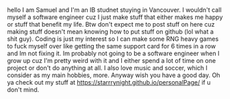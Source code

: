 hello I am Samuel and I'm an IB studnet stuying in Vancouver. I wouldn't call myself a software engineer cuz I just make stuff that either makes me happy or stuff that benefit my life. Btw don't expect me to post stuff on here cuz making stuff doesn't mean knowing how to put stuff on github (lol what a shit guy). Coding is just my interest so I can make some RNG heavy games to fuck myself over like getting the same support card for 6 times in a row and Im not fixing it. Im probably not going to be a software engineer when I grow up cuz I'm pretty weird with it and I either spend a lot of time on one project or don't do anything at all. I also love music and soccer, which I consider as my main hobbies, more.  Anyway wish you have a good day. Oh ya check out my stuff at https://starrrynight.github.io/personalPage/ if u don't mind.

<!--
**StarrryNight/StarrryNight** is a ✨ _special_ ✨ repository because its `README.md` (this file) appears on your GitHub profile.

Here are some ideas to get you started:

- 🔭 I’m currently working on ...
- 🌱 I’m currently learning ...
- 👯 I’m looking to collaborate on ...
- 🤔 I’m looking for help with ...
- 💬 Ask me about ...
- 📫 How to reach me: ...
- 😄 Pronouns: ...
- ⚡ Fun fact: ...
-->
